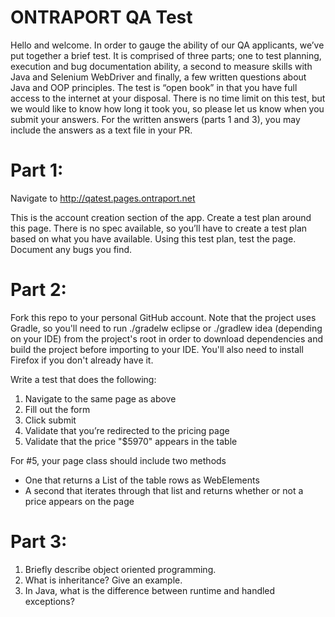 # ONTRAPORT QA Test

Hello and welcome. In order to gauge the ability of our QA applicants, we’ve put together a brief test. It is comprised of three parts; one to test planning, execution and bug documentation ability, a second to measure skills with Java and Selenium WebDriver and finally, a few written questions about Java and OOP principles. The test is “open book” in that you have full access to the internet at your disposal. There is no time limit on this test, but we would like to know how long it took you, so please let us know when you submit your answers. For the written answers (parts 1 and 3), you may include the answers as a text file in your PR.

# Part 1:
Navigate to http://qatest.pages.ontraport.net

This is the account creation section of the app. Create a test plan around this page. There is no spec available, so you’ll have to create a test plan based on what you have available.
Using this test plan, test the page. Document any bugs you find.

# Part 2:
Fork this repo to your personal GitHub account. Note that the project uses Gradle, so you'll need to run 
./gradelw eclipse or ./gradlew idea (depending on your IDE) from the project's root in order to download dependencies and build the project before importing to your IDE. You'll also need to install Firefox if you don't already have it.

Write a test that does the following:

1. Navigate to the same page as above
2. Fill out the form
3. Click submit
4. Validate that you’re redirected to the pricing page
5. Validate that the price "$5970" appears in the table

For #5, your page class should include two methods
* One that returns a List of the table rows as WebElements
* A second that iterates through that list and returns whether or not a price appears on the page

# Part 3:
1. Briefly describe object oriented programming.
2. What is inheritance? Give an example.
3. In Java, what is the difference between runtime and handled exceptions?
